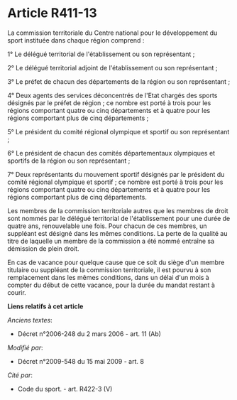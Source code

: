 # Article R411-13

La commission territoriale du Centre national pour le développement du sport instituée dans chaque région comprend : 

1° Le délégué territorial de l'établissement ou son représentant ; 

2° Le délégué territorial adjoint de l'établissement ou son représentant ; 

3° Le préfet de chacun des départements de la région ou son représentant ; 

4° Deux agents des services déconcentrés de l'Etat chargés des sports désignés par le préfet de région ; ce nombre est porté
à trois pour les régions comportant quatre ou cinq départements et à quatre pour les régions comportant plus de cinq
départements ; 

5° Le président du comité régional olympique et sportif ou son représentant ; 

6° Le président de chacun des comités départementaux olympiques et sportifs de la région ou son représentant ; 

7° Deux représentants du mouvement sportif désignés par le président du comité régional olympique et sportif ; ce nombre est
porté à trois pour les régions comportant quatre ou cinq départements et à quatre pour les régions comportant plus de cinq
départements. 

Les membres de la commission territoriale autres que les membres de droit sont nommés par le délégué territorial de
l'établissement pour une durée de quatre ans, renouvelable une fois. Pour chacun de ces membres, un suppléant est désigné
dans les mêmes conditions. La perte de la qualité au titre de laquelle un membre de la commission a été nommé entraîne sa
démission de plein droit.

En cas de vacance pour quelque cause que ce soit du siège d'un membre titulaire ou suppléant de la commission territoriale,
il est pourvu à son remplacement dans les mêmes conditions, dans un délai d'un mois à compter du début de cette vacance, pour
la durée du mandat restant à courir.

**Liens relatifs à cet article**

_Anciens textes_:

  - Décret n°2006-248 du 2 mars 2006 - art. 11 (Ab)

_Modifié par_:

  - Décret n°2009-548 du 15 mai 2009 - art. 8

_Cité par_:

  - Code du sport. - art. R422-3 (V)
